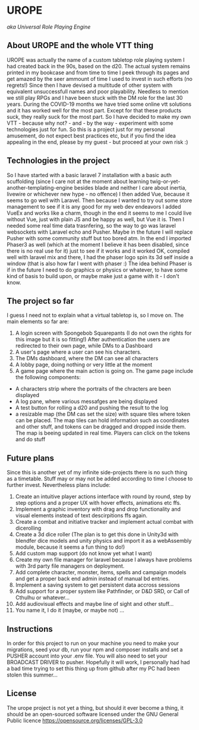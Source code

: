 # UROPE
<i>aka Universal Role Playing Engine</i>

## About UROPE and the whole VTT thing
UROPE was actually the name of a custom tabletop role playing system I had created back in the 90s, based on the d20. The actual system remains printed in my bookcase and from time to time I peek through its pages and get amazed by the seer ammount of time I used to invest in such efforts (no regrets!) Since then I have devised a multitude of other system with equivalent unsuccessfull names and poor playability. Needless to mention we still play RPGs and I have been stuck with the DM role for the last 30 years.
During the COVID-19 months we have tried some online vtt solutions and it has worked well for the most part. Except for that these products suck, they really suck for the most part. So I have decided to make my own VTT - because why not? - and - by the way - experiment with some technologies just for fun. So this is a project just for my personal amusement, do not expect best practices etc, but if you find the idea appealing in the end, please by my guest - but proceed at your own risk :)

## Technologies in the project
So I have started with a basic laravel 7 installation with a basic auth scuffolding (since I care not at the moment about learning twig-or-yet-another-templating-engine besides blade and neither I care about inertia, livewire or whichever new hype - no offence)
I then added Vue, because it seems to go well with Laravel. Then because I wanted to try out some store management to see if it is any good for my web dev endeavors I added VueEx and works like a charm, though in the end it seems to me I could live without Vue, just with plain JS and be happy as well, but Vue it is.
Then I needed some real time data trasnfering, so the way to go was laravel websockets with Laravel echo and Pusher. Maybe in the future I will replace Pusher with some community stuff but too bored atm.
In the end I imported Phaser3 as well (which at the moment I believe it has been disabled, since there is no real use for it) just to see if it works and it worked OK, compiled well with laravel mix and there, I had the phaser logo spin its 3d self inside a window (that is also how far I went with phaser :) The idea behind Phaser is if in the future I need to do graphics or physics or whatever, to have some kind of basis to build upon, or maybe make just a game with it - I don't know.

## The project so far
I guess I need not to explain what a virtual tabletop is, so I move on.
The main elements so far are:
1. A login screen with Spongebob Squarepants (I do not own the rights for this image but it is so fitting!) After authentication the users are redirected to their own page, while DMs to a Dashboard
2. A user's page where a user can see his characters.
3. The DMs dashboard, where the DM can see all characters
4. A lobby page, doing nothing or very little at the moment
5. A game page where the main action is going on. The game page include the following components:
<ul>
    <li> A characters strip where the portraits of the chracters are been displayed</li>
    <li> A log pane, where various messafges are being displayed</li>
    <li> A test button for rolling a d20 and pushing the result to the log</li>
    <li> a resizable map (the DM cas set the size) with square tiles where token can be placed. The map tiles can hold information such as coordinates and other stuff, and tokens can be dragged and dropped inside them. The map is beeing updated in real time. Players can click on the tokens and do stuff</li>
</ul>

## Future plans
Since this is another yet of my infinite side-projects there is no such thing as a timetable. Stuff may or may not be added according to time I choose to further invest. Nevertheless plans include:
1. Create an intuitive player actions interface with round by round, step by step options and a proper UX with hover effects, animations etc ffs.
2. Implement a graphic inventory with drag and drop functionality and visual elements instead of text descirpitions ffs again.
3. Create a combat and initiative tracker and implement actual combat with dicerolling
4. Create a 3d dice roller (The plan is to get this done in Unity3d with blendfer dice models and unity physics and import it as a webAssembly module, because it seems a fun thing to do!)
5. Add custom map support (do not know yet what I want)
6. Create my own file manager for laravel because I always have problems with 3rd party file managers on deployment.
7. Add complete character, monster, items, spells and campaign models and get a proper back end admin instead of manual bd entries. 
8. Implement a saving system to get persistent data accross sessions
9. Add support for a proper system like Pathfinder, or D&D SRD, or Call of Cthulhu or whatever... 
10. Add audiovisual effects and maybe line of sight and other stuff...
11. You name it, I do it (maybe, or maybe not) ...

## Instructions
In order for this project to run on your machine you need to make your migrations, seed your db, run your npm and composer installs and set a PUSHER account into your .env file. You will also need to set your BROADCAST DRIVER to pusher. Hopefully it will work, I personally had had a bad time trying to set this thing up from github after my PC had been stolen this summer...


## License

The urope project is not yet a thing, but should it ever become a thing, it should be an open-sourced software licensed under the GNU General Public licence https://opensource.org/licenses/GPL-3.0
